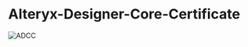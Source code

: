 # Alteryx-Designer-Core-Certificate

![ADCC](https://github.com/Rishi-Kalpa/ECommerce-Sales-Analysis-Dashboard/assets/98646729/bf81aa78-0213-4657-883e-f0a860541d69)
